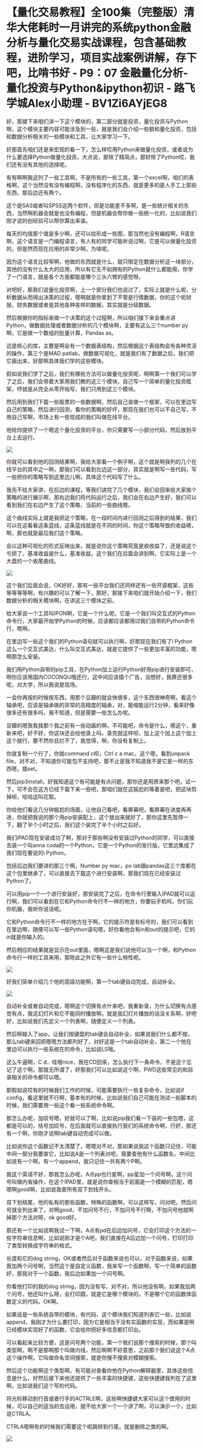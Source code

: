 # 【量化交易教程】全100集（完整版）清华大佬耗时一月讲完的系统python金融分析与量化交易实战课程，包含基础教程，进阶学习，项目实战案例讲解，存下吧，比啃书好 - P9：07 金融量化分析-量化投资与Python&ipython初识 - 路飞学城Alex小助理 - BV1Zi6AYjEG8

好，那接下来咱们讲一下这个模块的，第二部分就是投资，量化投资与Python啊，这个模块主要内容可能涉及到一些，就是我们会介绍一些额和量化投资，包括和数据分析相关的一些模块和工具，让大家学习一下。

好那首先咱们还是来宏观的看一下，怎么样哎用Python来做量化投资，或者说为什么要选择Python做量化投资，大点说，那除了精简点，那好除了Python哎，我们还有没有其他的选择呢。

有有啊啊我这列了一些工具啊，不是所有的一些工具，第一个excel啊，咱们的表格啊，这个当然没有没有编程啊，没有程序化的东西，就是更多的是人手工上那些东西，那后边还有两个。

这个是SAS或者叫SPSS这两个软件，但是功能差不多啊，是一些统计相关的东西，当然啊机器会就是也没有编程，但是机器会帮你做一些统一化的，比如说我们刚才说的创经验可以帮你算出来诶。

每天的均值那个值是多少啊，还可以给形成一些图，那当然也没有编程啊，R语言啊，这个语言是一门编程语言，有人有的同学可能听说过啊，它是可以做量化投资的，但是然而现在应用的非常少啊，为啥呢。

因为这个语言比较窄啊，他做的东西就是什么，就只限定在数据分析这一块部分，其他的没有什么太大的应用，所以有它无不如拥有的Python就什么都能用，你学了一门语言，就是各个方面都能是哪个三头六臂的感觉呀。

对吧好，那我们说量化投资啊，上一个部分我们也说过了，实际上就是什么呢，分析数据从而得出决策的过程，嗯啊就是你拿到了不管是行情数据，你的这个呃财报，财务数据或者是其他各种各样的数据，其实就是分级数据。

然后根据你的指标来做一个决策的这个过程啊，所以咱们接下来会重点讲Python，做数据处理或者数据分析的几个模块啊，主要有这么三个number py啊，它是做一个数组的批量计算，Pandas as。

这是核心的库，主要是啊会有一个数据表结构，然后根据这个表结构会有各种灵活的操作，第三个是MAD patlab，做数据可视化，就是我们有了数据之后，我们把它画出来，好那啊具体我们学的这些模块。

假如说我们学了之后，我们有哪些方法可以做量化投资呢，啊啊第一个我们可以学了之后，我们会带着大家用我们教的这三个模块，自己写一个简单的量化投资框架，哼就是从完全从零开始写，我们只用到这三个模块。

然后用到我们下载一些股票的一些数据啊，然后自己诶做一个框架，可以在里边写自己的策略，然后进行回测，看你的策略的好坏，那现在我们也可以不自己写，不用自己写啊，市场上有一些现成的我们叫做在线平台。

他给你提供了一个嗯这个量化投资的平台，你只需要写一小部分代码，然后放到平台上去运行。

![](img/ef4008c041b32ad1a39848f95aef7d77_1.png)

你就可以看到他的回测结果啊，我给大家看一个例子啊，这个就是啊我列的几个在线平台的其中之一啊，那我们可以看到左边这一部分，其实就是啊写一些代码，写一些把你的策略写到这里边儿啊，具体这个代码写了什么。

我先不给大家讲，在后边的课程，等我们讲完了几个模块，我们会回来给大家挨个策略的进行展示啊，那右边我们将代码运行之后，我们会在右边产生好，我们可以看到我们在右边产生了这个策略，当前的一些曲线嗯。

这个曲线实际上就是我把这个策略，在一段时间内进行回测之后得到的结果，我们可以在这看看这条蓝线，这条蓝线就是在不同的时间，你这个策略导致的收益嗯，啊，那也就是最后我们这个策略。

会以这种可视化的形式反映出来，就是说你这个策略究竟是收收益了，还是说这个亏损了，基准收益是什么，基准收益，这个我们在后面会讲到啊，它实际上是一个大盘的一个收尾曲线。



![](img/ef4008c041b32ad1a39848f95aef7d77_3.png)

这个我们后面会说，OK好好，那有一些平台我们还同样还有一些开源框架，这些等等等等啊，有兴趣的可以了解一下，那好，那接下来咱们就开始介绍一下，我们数据分析的相关模块啊，在讲这三个模块之前。

给大家说一个工具叫IPON啊，它是一个什么呢，它是一个我们叫交互式的Python命令行，大家最开始学Python的时候，应该都应该都用过我们自带的Python命令行，嗯啊。

在里边写一些这个我们的Python语句就可以执行啊，好那现在我们有了i Python这么一个交互式美达，什么叫交互式美达，就是它提供了一些更加丰富的功能，嗯啊那怎么安装。

我们用Python自带的pip工具，在Python加上运行Python好用pip进行安装即可，啊你应该用国内COCONQU哦还行，这中间应该插个广告，没想好，我靠还很多呢，对大学，所以我说是现场。

一会你再按的时候按东西，用那个豆瓣的就会快很多，这个东西很神奇啊，看这个轴承吧，应该是轴承做的非常的高精度的轴承，对，能缩能运行2分钟，看来好像很多还有很多吗，我不知道，但是需要一些怎么办呢。

豆瓣的嗯我我我那个我之前有一些动画的啊，不可能吧，命令是什么，嗯这个，重新来吧，好不好，你这块还会给他录上吗，录完就这样呗，加上这个加上这个加上这个就行，要不然你且拦不了，我觉得，啊，你没有复制上。

你就复制一个行了，你就command c呗，Ctrl c a mac，这个嗯，看到unpack file，对不对，不知道你可能包不支持吧，那不止是我不知道我不是它是一样的东西嗯，插set。

然后pip3install，好我知道这个有可能是有点问题，那你还是用原来那个吧，试一下，可不会在这方已经下载下来一些吧，那咱们就在这尴尬的等着是吧，把这块剪掉呗，哈哈这叫花絮。

你给他们看这几分钟尴尬的场面，让他自己看吧，看屏幕吧，看屏幕在进度再再进，你就把我说的那个用pip安装配上，这个放出来就好了，那你这里先暂停一下，翻了半个小时之后，我们这个装完了半个小时之后好。

我们IPAD现在安装成功了啊，那对于那些啊没有安装过Python的同学，可以直接去装一个叫anna coda的一个Python，它是一个Python的发行版，它里边集成了我们现在要说的i Python。

包括后边我们要讲的那三个啊，Number py mac，po lab跟pandas这三个库都在这个包里继承了，可以直接去下载这个进行安装啊，那我们现在已经安装过Python了。

可以用pip一个一个进行安装好，那安装完了之后，在命令行里输入IPAD就可以运行啊，我们可以看到在它和Python命令行不一样的地方，你要玩手机吗，你们玩你机器，我听你说话呢。

它和Python命令行不一样的地方在于啊，它的提示符是有标号的，我们可以看到在里边啊，随便可以写一些Python语句嗯，好你看他会有in和out的提示吧，它的in就是你输入的。

然后相应的结果就是显示在out里面，嗯啊这是我们说他可以当一个啊，和Python命令行一样的工具来用，那除此之外它有一些什么特性呢。



![](img/ef4008c041b32ad1a39848f95aef7d77_5.png)

好我们简单介绍几个他的高级功能啊，第一个tab键自动完成，自动补全。

![](img/ef4008c041b32ad1a39848f95aef7d77_7.png)

自动补全或者自动完成，嗯啊这个切换有点什来吧，我重新录，为什么切换有点感觉有点，我这幻灯片和它不能同时播放啊，就是我幻灯片播放的话没关系啊，好吧好，比如说我们先定义一个列表啊，随便定义一个列表。

然后啊输入了app，让我们按键盘的tab键会自动补全，如果说我们什么都不按，那么tab键来回把嗯嗯方法都列好了，对好这是一个tab自动补全，第二一个他在里边可以执行一些系统在的命令，比如说LS哦。

这么牛逼啊，C d，哇哦nice，我在CD回来，怎么执行下一条命令，不是这个忘记了这个啊，那就无所谓了，好那我们可以比如说这个啊，PWD这些常见的和目录相关的命令都可以嗯。

那假如说哎有的时候我们工作的时候，可能需要执行一些复杂命令，比如说if config，看这里就不行啊，基本有的时候，比如说我们自己可能在测试一些脚本的时候，我们需要用一些这个看一些系统命令啊。

那怎么办呢，加叹号嗯，好就可以了啊，比如说pip我们看一下装的一些包嗯，这都是可以的，括号加叹号，在后面就可以直接执行我们的系统命令啊，行好，那还有一个啊，你刚才说啊tab键自动完成可以做。

比如说你这个函数记不太清楚了，嗯嗯对不对，那如果说我这个函数只记住，可能中间一部分我要查它，比如说A是一个列表对吧，我要查他有什么函数名，中间比如说有一个啊，有一个append，我只记住一共有两个P啊。

我这个英语不好，那我怎么办呢，A点pp也行星啊，pp星加一个问号啊，这个问号叫做内省操作，在这个IPAD里，就是说你查相当于前面是一个模糊的匹配，嗯嗯啊good啊，比如说我查所有双下划线开头。

双下划结尾，他的私有的那些函数，特殊的函数啊，可以这样写，问对吧，然后问号就全列出来了，对啊good，不加问号不行，不加问号不行啊，不加问号他就啊掉那个方法对呀，ok good好。

那还有一个比如说啊我试一下啊，A点有pd在后边加问号，它会打印这个方法的一些字符串信息啊，比如说刚才是个A吧，我们直接在A后边加一个问号，打印打印了类型转换成字符串的格式。

长度和它的dog string，OK或者然后对于函数来说也可以，对于函数来说，如果我加两个问号啊，当然这个是自定义函数，我来写一个函数啊，写一个简单的函数好，那我对于一个函数，我后边如果加一个问号啊。

你看他打印的我的dog string，因为没有写，对不对，所以他没有啊，如果我加两个问号，他还叫什么呀，会打印圆，就是它是哪个模块的，不是哪个它的函数体函数定义的代码，OK啊。

如果说是一些系统自带的模块，有代码，这个模块我们知道列表它一些，比如说append，我刚才为什么要打印，因为它是相当于没有实函数的实现，而如果是啊已经模块实现好了的函数，它会给你把好多信息都打印出。

可以看起来比较方便，这是问号两个功能，第一个我们说那个搜索的时候，那个叫类型啊，啊不是那啊那个叫做内线，然后啊啊不好意思，之前那个我们说这个A点这个操作啊，它叫做命名空间搜索，就是你搜不搜索对模糊搜索。

然后这个功能啊这个类型啊，有可能对查看你他在Python解释器里，具体这些信息是什么，好然后接下来他还提供了一些丰富的快捷键，这些快捷键我列在了这里啊，比如说我们这个写的代码。

将光标移动到行首或者行手的ACTRLE啊，这些啊快捷键大家可以这个使用的时候，可以自己的适当的去运用，就不给大家一个一个讲了啊，可以演示一个，比如说CTRLA。

CTRLA嗯啊有的时候我们需要这个呃跳转到行尾，就是删除之类的啊。

![](img/ef4008c041b32ad1a39848f95aef7d77_9.png)